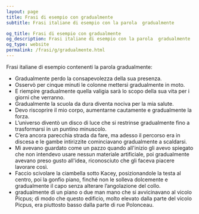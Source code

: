 ```yaml
---
layout: page
title: Frasi di esempio con gradualmente 
subtitle: Frasi italiane di esempio con la parola  gradualmente

og_title: Frasi di esempio con gradualmente 
og_description: Frasi italiane di esempio con la parola  gradualmente
og_type: website
permalink: /frasi/g/gradualmente.html
---
```


Frasi italiane di esempio contenenti la parola gradualmente:


- Gradualmente perdo la consapevolezza della sua presenza.
- Osservò per cinque minuti le colonne mettersi gradualmente in moto.
- E riempire gradualmente quella valigia sarà lo scopo della sua vita per i giorni che verranno.
- Gradualmente la scuola da dura diventa nociva per la mia salute.
- Devo riscoprire il mio corpo, aumentarne cautamente e gradualmente la forza.
- L’universo diventò un disco di luce che si restrinse gradualmente fino a trasformarsi in un puntino minuscolo.
- C’era ancora parecchia strada da fare, ma adesso il percorso era in discesa e le gambe intirizzite cominciavano gradualmente a scaldarsi.
- Mi avevano guardato come un pazzo quando all'inizio gli avevo spiegato che non intendevo usare nessun materiale artificiale, poi gradualmente avevano preso gusto all'idea, riconosciuto che gli faceva piacere lavorare così.
- Faccio scivolare la ciambella sotto Kacey, posizionandole la testa al centro, poi la gonfio piano, finché non le solleva dolcemente e gradualmente il capo senza alterare l’angolazione del collo.
- gradualmente di un piano o due man mano che si avvicinavano al vicolo Picpus; di modo che questo edificio, molto elevato dalla parte del vicolo Picpus, era piuttosto basso dalla parte di rue Polonceau.
